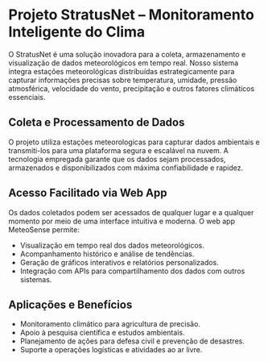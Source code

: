 # Projeto StratusNet – Monitoramento Inteligente do Clima

O StratusNet é uma solução inovadora para a coleta, armazenamento e visualização de dados meteorológicos em tempo real. Nosso sistema integra estações meteorológicas distribuídas estrategicamente para capturar informações precisas sobre temperatura, umidade, pressão atmosférica, velocidade do vento, precipitação e outros fatores climáticos essenciais.

## Coleta e Processamento de Dados

O projeto utiliza estações meteorologicas para capturar dados ambientais e transmiti-los para uma plataforma segura e escalável na nuvem. A tecnologia empregada garante que os dados sejam processados, armazenados e disponibilizados com máxima confiabilidade e rapidez.

## Acesso Facilitado via Web App

Os dados coletados podem ser acessados de qualquer lugar e a qualquer momento por meio de uma interface intuitiva e moderna. O web app MeteoSense permite:

* Visualização em tempo real dos dados meteorológicos.
* Acompanhamento histórico e análise de tendências.
* Geração de gráficos interativos e relatórios personalizados.
* Integração com APIs para compartilhamento dos dados com outros sistemas.

## Aplicações e Benefícios

* Monitoramento climático para agricultura de precisão.
* Apoio à pesquisa científica e estudos ambientais.
* Planejamento de ações para defesa civil e prevenção de desastres.
* Suporte a operações logísticas e atividades ao ar livre.
